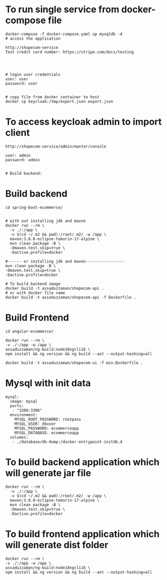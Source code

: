 # To run single service from docker-compose file
```
docker-compose -f docker-compose.yaml up mysqldb -d
# access the application

http://shopecom-service
Test credit card number: https://stripe.com/docs/testing




# login user credentials
user: user
password: user


# copy file from docker container to host
docker cp keycloak:/tmp/export.json export.json
```

# To access keycloak admin to import client
```
http://shopecom-service/admin/master/console

user: admin
password: admin


# Build backend:
```

# Build backend

```
cd spring-boot-ecommerce/


# with out installing jdk and mavne
docker run --rm \
  -v ./:/app \
  -v $(cd ~/.m2 && pwd):/root/.m2/ -w /app \
  maven:3.8.8-eclipse-temurin-17-alpine \
  mvn clean package -B \
  -Dmaven.test.skip=true \
  -Dactive.profile=docker

#------ or installing jdk and maven-----------------
mvn clean package -B \
-Dmaven.test.skip=true \
-Dactive.profile=docker

# To build backend image
docker build -t assaduzzaman/shopecom-api .
# or with docker file name
docker build -t assaduzzaman/shopecom-api -f Dockerfile .

```
# Build Frontend
```
cd angular-ecommerce/

docker run --rm \
-v ./:/app -w /app \
assaduzzaman/ng-build:node18ngcli16 \
npm install && ng version && ng build --aot --output-hashing=all

docker build -t assaduzzaman/shopecom-ui -f min.Dockerfile .
```





# Mysql with init data
```
mysql:
  image: mysql
  ports:
   - "3306:3306"
  environment:
    MYSQL_ROOT_PASSWORD: rootpass
    MYSQL_USER: dbuser
    MYSQL_PASSWORD: ecommerceapp
    MYSQL_DATABASE: ecommerceapp
  volumes:
   - ./database/db-dump:/docker-entrypoint-initdb.d
```
# To build backend application which will generate jar file
```
docker run --rm \
  -v ./:/app \
  -v $(cd ~/.m2 && pwd):/root/.m2/ -w /app \
  maven:3.8.8-eclipse-temurin-17-alpine \
  mvn clean package -B \
  -Dmaven.test.skip=true \
  -Dactive.profile=docker

```
# To build frontend application which will generate dist folder
```
docker run --rm \
-v ./:/app -w /app \
assaduzzaman/ng-build:node18ngcli16 \
npm install && ng version && ng build --aot --output-hashing=all

```